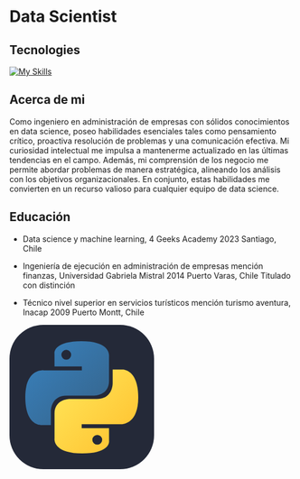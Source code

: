 # Data Scientist
## Tecnologies
[![My Skills](https://skillicons.dev/icons?i=py,sqlite,tensorflow,postgres)](https://skillicons.dev)

## Acerca de mi
Como ingeniero en administración de empresas con sólidos conocimientos en data science, poseo habilidades esenciales tales como pensamiento crítico, proactiva resolución de problemas y una comunicación efectiva. Mi curiosidad intelectual me impulsa a mantenerme actualizado en las últimas tendencias en el campo. Además, mi comprensión de los negocio me permite abordar problemas de manera estratégica, alineando los análisis con los objetivos organizacionales. En conjunto, estas habilidades me convierten en un recurso valioso para cualquier equipo de data science.
## Educación
- Data science y machine learning, 4 Geeks Academy
2023 Santiago, Chile
- Ingeniería de ejecución en administración de empresas mención finanzas, Universidad Gabriela Mistral
2014
Puerto Varas, Chile
Titulado con distinción

- Técnico nivel superior en servicios turísticos mención turismo aventura, Inacap
2009
Puerto Montt, Chile


<svg xmlns="http://www.w3.org/2000/svg" width="256" height="256" viewBox="0 0 256 256">
  <g fill="none">
    <rect width="256" height="256" fill="#242938" rx="60"/>
    <path fill="url(#skillIconsPythonDark0)" d="M127.279 29c-50.772 0-47.602 22.018-47.602 22.018l.057 22.81h48.451v6.85H60.489S28 76.992 28 128.221c0 51.23 28.357 49.414 28.357 49.414h16.924v-23.773s-.912-28.357 27.905-28.357h48.054s26.999.436 26.999-26.094V55.546S180.338 29 127.279 29Zm-26.716 15.339a8.708 8.708 0 0 1 8.717 8.717a8.708 8.708 0 0 1-8.717 8.716a8.708 8.708 0 0 1-8.716-8.716a8.708 8.708 0 0 1 8.716-8.717Z"/>
    <path fill="url(#skillIconsPythonDark1)" d="M128.721 227.958c50.772 0 47.602-22.017 47.602-22.017l-.057-22.811h-48.451v-6.849h67.696S228 179.966 228 128.736c0-51.23-28.357-49.413-28.357-49.413h-16.924v23.773s.912 28.357-27.905 28.357H106.76s-27-.437-27 26.093v43.866s-4.099 26.546 48.961 26.546Zm26.716-15.339a8.708 8.708 0 0 1-8.717-8.716a8.708 8.708 0 0 1 8.717-8.717a8.709 8.709 0 0 1 8.717 8.717a8.709 8.709 0 0 1-8.717 8.716Z"/>
    <defs>
      <linearGradient id="skillIconsPythonDark0" x1="47.22" x2="146.333" y1="46.896" y2="145.02" gradientUnits="userSpaceOnUse">
        <stop stop-color="#387EB8"/>
        <stop offset="1" stop-color="#366994"/>
      </linearGradient>
      <linearGradient id="skillIconsPythonDark1" x1="108.056" x2="214.492" y1="109.905" y2="210.522" gradientUnits="userSpaceOnUse">
        <stop stop-color="#FFE052"/>
        <stop offset="1" stop-color="#FFC331"/>
      </linearGradient>
    </defs>
  </g>
</svg>
